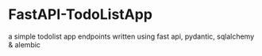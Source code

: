 # FastAPI-TodoListApp
a simple todolist app endpoints written using fast api, pydantic, sqlalchemy &amp; alembic
